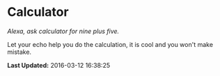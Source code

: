 # Calculator
*Alexa, ask calculator for nine plus five.*

Let your echo help you do the calculation, it is cool and you won't make mistake.

**Last Updated:** 2016-03-12 16:38:25